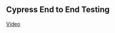 ## Cypress End to End Testing




[Video](https://github.com/2n2b1/cy2e/raw/main/cyp-cra/examples/test-video-example.mp4)

